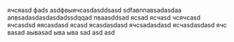 ячсяasd
фads
asdфвыячсasdasddsasd
sdfавппавsadasdaa
апвsadasdasdasdadssdqqad
пваasddsad
ясsad
ясчasd
чсячсasd
ячсasdsd
яясasdasd
ясasd
ясasdasdasd
ячсsadasdasd
ясчasdasdasd
ячс
ваsad
аываsad
ыва
ыва
sad
asd
asd
